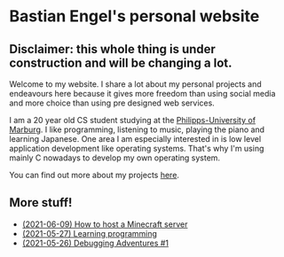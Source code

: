 # **Bastian Engel's personal website**

## Disclaimer: this whole thing is under construction and will be changing a lot.

Welcome to my website. I share a lot about my personal projects
and endeavours here because it gives more freedom than using social media
and more choice than using pre designed web services.

I am a 20 year old CS student studying at the
[Philipps-University of Marburg](https://uni-marburg.de). I like programming, listening to music,
playing the piano and learning Japanese. One area I am especially interested in
is low level application development like operating systems. That's why I'm using mainly C
nowadays to develop my own operating system.

You can find out more about my projects [here](html/projects.html).

## More stuff!

- [(2021-06-09) How to host a Minecraft server](html/hosting_mc_server.html)
- [(2021-05-27) Learning programming](html/learning_programming.html)
- [(2021-05-26) Debugging Adventures #1](html/debugging_HPET.html)
